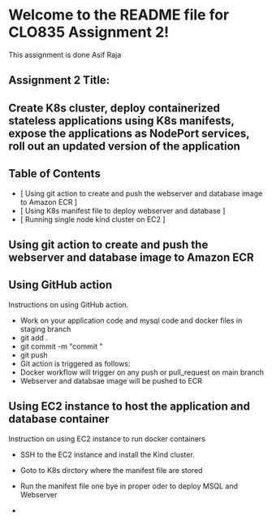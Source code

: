 
# Welcome to the README file for CLO835 Assignment 2!

This assignment is done  Asif Raja

## Assignment 2 Title:

## Create K8s cluster, deploy containerized stateless applications using K8s manifests, expose the applications as NodePort services, roll out an updated version of the application 

## Table of Contents
- [ Using git action to create and push the webserver and database image to Amazon ECR ]
- [ Using K8s manifest file to deploy webserver and database ]
- [ Running single node kind cluster on EC2 ]
  



## Using git action to create and push the webserver and database image to Amazon ECR


## Using GitHub action

Instructions on using GitHub action.
- Work on your application code and mysql code and docker files in staging branch 
- git add .
- git commit -m "commit "
- git push 
- Git action is triggered as follows:
- Docker workflow will trigger on any push or pull_request on main branch
- Webserver and databsae image will be pushed to ECR

## Using EC2 instance to host the application and database container

Instruction on using EC2 instance to run docker containers
- SSH to  the EC2 instance and install the Kind cluster.
- Goto to K8s dirctory where the manifest file are stored
- Run the manifest file one bye in proper oder to deploy MSQL and Webserver

-
